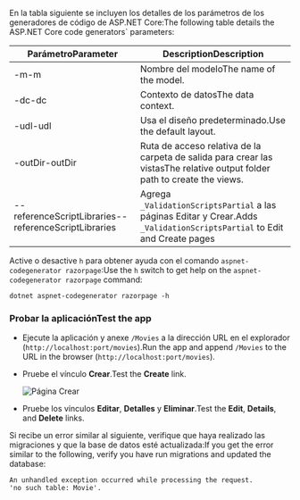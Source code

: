 <span data-ttu-id="e644b-101">En la tabla siguiente se incluyen los detalles de los parámetros de los generadores de código de ASP.NET Core:</span><span class="sxs-lookup"><span data-stu-id="e644b-101">The following table details the ASP.NET Core code generators\` parameters:</span></span>

| <span data-ttu-id="e644b-102">Parámetro</span><span class="sxs-lookup"><span data-stu-id="e644b-102">Parameter</span></span>               | <span data-ttu-id="e644b-103">Description</span><span class="sxs-lookup"><span data-stu-id="e644b-103">Description</span></span>|
| ----------------- | ------------ |
| <span data-ttu-id="e644b-104">-m</span><span class="sxs-lookup"><span data-stu-id="e644b-104">-m</span></span>  | <span data-ttu-id="e644b-105">Nombre del modelo</span><span class="sxs-lookup"><span data-stu-id="e644b-105">The name of the model.</span></span> |
| <span data-ttu-id="e644b-106">-dc</span><span class="sxs-lookup"><span data-stu-id="e644b-106">-dc</span></span>  | <span data-ttu-id="e644b-107">Contexto de datos</span><span class="sxs-lookup"><span data-stu-id="e644b-107">The data context.</span></span> |
| <span data-ttu-id="e644b-108">-udl</span><span class="sxs-lookup"><span data-stu-id="e644b-108">-udl</span></span> | <span data-ttu-id="e644b-109">Usa el diseño predeterminado.</span><span class="sxs-lookup"><span data-stu-id="e644b-109">Use the default layout.</span></span> |
| <span data-ttu-id="e644b-110">-outDir</span><span class="sxs-lookup"><span data-stu-id="e644b-110">-outDir</span></span> | <span data-ttu-id="e644b-111">Ruta de acceso relativa de la carpeta de salida para crear las vistas</span><span class="sxs-lookup"><span data-stu-id="e644b-111">The relative output folder path to create the views.</span></span> |
| <span data-ttu-id="e644b-112">--referenceScriptLibraries</span><span class="sxs-lookup"><span data-stu-id="e644b-112">--referenceScriptLibraries</span></span> | <span data-ttu-id="e644b-113">Agrega `_ValidationScriptsPartial` a las páginas Editar y Crear.</span><span class="sxs-lookup"><span data-stu-id="e644b-113">Adds `_ValidationScriptsPartial` to Edit and Create pages</span></span> |

<span data-ttu-id="e644b-114">Active o desactive `h` para obtener ayuda con el comando `aspnet-codegenerator razorpage`:</span><span class="sxs-lookup"><span data-stu-id="e644b-114">Use the `h` switch to get help on the `aspnet-codegenerator razorpage` command:</span></span>

```console
dotnet aspnet-codegenerator razorpage -h
```
<a name="test"></a>
### <a name="test-the-app"></a><span data-ttu-id="e644b-115">Probar la aplicación</span><span class="sxs-lookup"><span data-stu-id="e644b-115">Test the app</span></span>

* <span data-ttu-id="e644b-116">Ejecute la aplicación y anexe `/Movies` a la dirección URL en el explorador (`http://localhost:port/movies`).</span><span class="sxs-lookup"><span data-stu-id="e644b-116">Run the app and append `/Movies` to the URL in the browser (`http://localhost:port/movies`).</span></span>
* <span data-ttu-id="e644b-117">Pruebe el vínculo **Crear**.</span><span class="sxs-lookup"><span data-stu-id="e644b-117">Test the **Create** link.</span></span>

  ![Página Crear](../../tutorials/razor-pages/model/_static/conan.png)

<a name="scaffold"></a>

* <span data-ttu-id="e644b-119">Pruebe los vínculos **Editar**, **Detalles** y **Eliminar**.</span><span class="sxs-lookup"><span data-stu-id="e644b-119">Test the **Edit**, **Details**, and **Delete** links.</span></span>

<span data-ttu-id="e644b-120">Si recibe un error similar al siguiente, verifique que haya realizado las migraciones y que la base de datos esté actualizada:</span><span class="sxs-lookup"><span data-stu-id="e644b-120">If you get the error similar to the following, verify you have run migrations and updated the database:</span></span>

```
An unhandled exception occurred while processing the request.
'no such table: Movie'.
```
